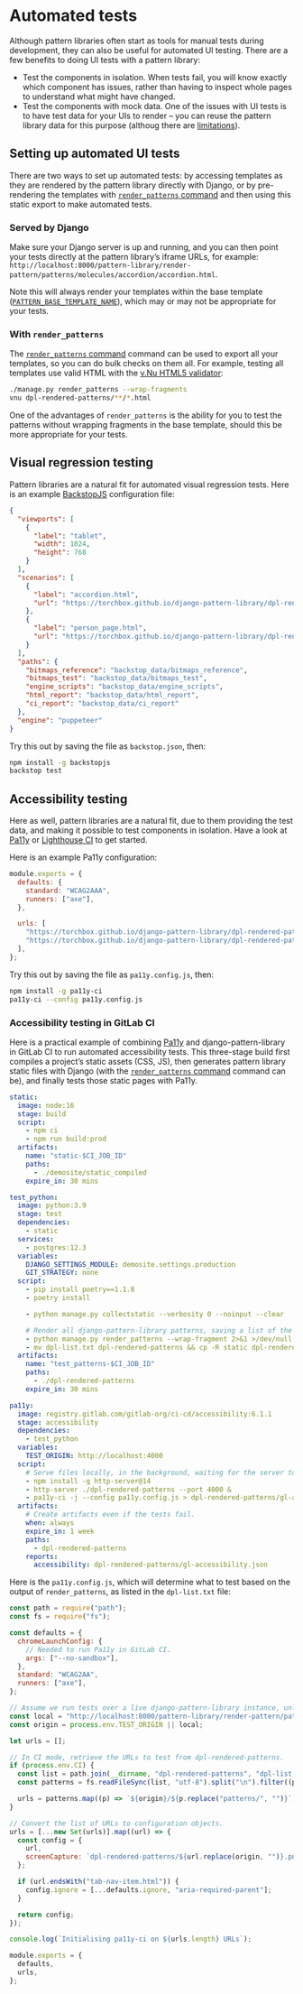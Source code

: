 # Automated tests

Although pattern libraries often start as tools for manual tests during development, they can also be useful for automated UI testing. There are a few benefits to doing UI tests with a pattern library:

- Test the components in isolation. When tests fail, you will know exactly which component has issues, rather than having to inspect whole pages to understand what might have changed.
- Test the components with mock data. One of the issues with UI tests is to have test data for your UIs to render – you can reuse the pattern library data for this purpose (althoug there are [limitations](../guides/multiple-variants.md)).

## Setting up automated UI tests

There are two ways to set up automated tests: by accessing templates as they are rendered by the pattern library directly with Django, or by pre-rendering the templates with [`render_patterns` command](../reference/api.md#render_patterns) and then using this static export to make automated tests.

### Served by Django

Make sure your Django server is up and running, and you can then point your tests directly at the pattern library’s iframe URLs, for example: `http://localhost:8000/pattern-library/render-pattern/patterns/molecules/accordion/accordion.html`.

Note this will always render your templates within the base template ([`PATTERN_BASE_TEMPLATE_NAME`](../reference/api.md#pattern_base_template_name)), which may or may not be appropriate for your tests.

### With `render_patterns`

The [`render_patterns` command](../reference/api.md#render_patterns) command can be used to export all your templates, so you can do bulk checks on them all. For example, testing all templates use valid HTML with the [v.Nu HTML5 validator](https://validator.github.io/validator/):

```sh
./manage.py render_patterns --wrap-fragments
vnu dpl-rendered-patterns/**/*.html
```

One of the advantages of `render_patterns` is the ability for you to test the patterns without wrapping fragments in the base template, should this be more appropriate for your tests.

## Visual regression testing

Pattern libraries are a natural fit for automated visual regression tests. Here is an example [BackstopJS](https://github.com/garris/BackstopJS) configuration file:

```json
{
  "viewports": [
    {
      "label": "tablet",
      "width": 1024,
      "height": 768
    }
  ],
  "scenarios": [
    {
      "label": "accordion.html",
      "url": "https://torchbox.github.io/django-pattern-library/dpl-rendered-patterns/molecules/accordion/accordion.html"
    },
    {
      "label": "person_page.html",
      "url": "https://torchbox.github.io/django-pattern-library/dpl-rendered-patterns/pages/people/person_page.html"
    }
  ],
  "paths": {
    "bitmaps_reference": "backstop_data/bitmaps_reference",
    "bitmaps_test": "backstop_data/bitmaps_test",
    "engine_scripts": "backstop_data/engine_scripts",
    "html_report": "backstop_data/html_report",
    "ci_report": "backstop_data/ci_report"
  },
  "engine": "puppeteer"
}
```

Try this out by saving the file as `backstop.json`, then:

```sh
npm install -g backstopjs
backstop test
```

## Accessibility testing

Here as well, pattern libraries are a natural fit, due to them providing the test data, and making it possible to test components in isolation. Have a look at [Pa11y](https://pa11y.org/) or [Lighthouse CI](https://github.com/GoogleChrome/lighthouse-ci) to get started.

Here is an example Pa11y configuration:

```js
module.exports = {
  defaults: {
    standard: "WCAG2AAA",
    runners: ["axe"],
  },

  urls: [
    "https://torchbox.github.io/django-pattern-library/dpl-rendered-patterns/molecules/accordion/accordion.html",
    "https://torchbox.github.io/django-pattern-library/dpl-rendered-patterns/pages/people/person_page.html",
  ],
};
```

Try this out by saving the file as `pa11y.config.js`, then:

```sh
npm install -g pa11y-ci
pa11y-ci --config pa11y.config.js
```

### Accessibility testing in GitLab CI

Here is a practical example of combining [Pa11y](https://pa11y.org/) and django-pattern-library in GitLab CI to run automated accessibility tests. This three-stage build first compiles a project’s static assets (CSS, JS), then generates pattern library static files with Django (with the [`render_patterns` command](../reference/api.md#render_patterns) command can be), and finally tests those static pages with Pa11y.

```yaml
static:
  image: node:16
  stage: build
  script:
    - npm ci
    - npm run build:prod
  artifacts:
    name: "static-$CI_JOB_ID"
    paths:
      - ./demosite/static_compiled
    expire_in: 30 mins

test_python:
  image: python:3.9
  stage: test
  dependencies:
    - static
  services:
    - postgres:12.3
  variables:
    DJANGO_SETTINGS_MODULE: demosite.settings.production
    GIT_STRATEGY: none
  script:
    - pip install poetry==1.1.8
    - poetry install

    - python manage.py collectstatic --verbosity 0 --noinput --clear

    # Render all django-pattern-library patterns, saving a list of the rendered files.
    - python manage.py render_patterns --wrap-fragment 2>&1 >/dev/null | tee dpl-list.txt
    - mv dpl-list.txt dpl-rendered-patterns && cp -R static dpl-rendered-patterns/static && mv dpl-rendered-patterns ../dpl-rendered-patterns
  artifacts:
    name: "test_patterns-$CI_JOB_ID"
    paths:
      - ./dpl-rendered-patterns
    expire_in: 30 mins

pa11y:
  image: registry.gitlab.com/gitlab-org/ci-cd/accessibility:6.1.1
  stage: accessibility
  dependencies:
    - test_python
  variables:
    TEST_ORIGIN: http://localhost:4000
  script:
    # Serve files locally, in the background, waiting for the server to start before we run the test suite.
    - npm install -g http-server@14
    - http-server ./dpl-rendered-patterns --port 4000 &
    - pa11y-ci -j --config pa11y.config.js > dpl-rendered-patterns/gl-accessibility.json
  artifacts:
    # Create artifacts even if the tests fail.
    when: always
    expire_in: 1 week
    paths:
      - dpl-rendered-patterns
    reports:
      accessibility: dpl-rendered-patterns/gl-accessibility.json
```

Here is the `pa11y.config.js`, which will determine what to test based on the output of `render_patterns`, as listed in the `dpl-list.txt` file:

```js
const path = require("path");
const fs = require("fs");

const defaults = {
  chromeLaunchConfig: {
    // Needed to run Pa11y in GitLab CI.
    args: ["--no-sandbox"],
  },
  standard: "WCAG2AA",
  runners: ["axe"],
};

// Assume we run tests over a live django-pattern-library instance, unless TEST_ORIGIN is set;
const local = "http://localhost:8000/pattern-library/render-pattern/patterns";
const origin = process.env.TEST_ORIGIN || local;

let urls = [];

// In CI mode, retrieve the URLs to test from dpl-rendered-patterns.
if (process.env.CI) {
  const list = path.join(__dirname, "dpl-rendered-patterns", "dpl-list.txt");
  const patterns = fs.readFileSync(list, "utf-8").split("\n").filter((p) => p);

  urls = patterns.map((p) => `${origin}/${p.replace("patterns/", "")}`);
}

// Convert the list of URLs to configuration objects.
urls = [...new Set(urls)].map((url) => {
  const config = {
    url,
    screenCapture: `dpl-rendered-patterns/${url.replace(origin, "")}.png`,
  };

  if (url.endsWith("tab-nav-item.html")) {
    config.ignore = [...defaults.ignore, "aria-required-parent"];
  }

  return config;
});

console.log(`Initialising pa11y-ci on ${urls.length} URLs`);

module.exports = {
  defaults,
  urls,
};
```
